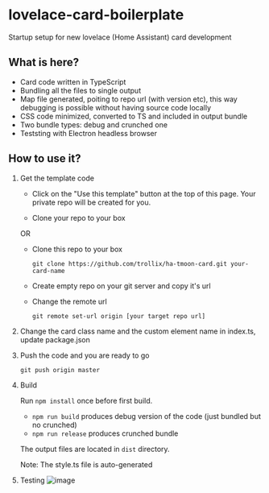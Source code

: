 # lovelace-card-boilerplate

Startup setup for new lovelace (Home Assistant) card development

## What is here?

* Card code written in TypeScript
* Bundling all the files to single output
* Map file generated, poiting to repo url (with version etc), this way debugging is possible without having source code locally
* CSS code minimized, converted to TS and included in output bundle
* Two bundle types: debug and crunched one
* Teststing with Electron headless browser

## How to use it?

1. Get the template code

    * Click on the "Use this template" button at the top of this page. Your private repo will be created for you.

    * Clone your repo to your box
    
    OR
    
    * Clone this repo to your box
      
      `git clone https://github.com/trollix/ha-tmoon-card.git your-card-name`

    * Create empty repo on your git server and copy it's url

    * Change the remote url

      `git remote set-url origin [your target repo url]`

2. Change the card class name and the custom element name in index.ts, update package.json

3. Push the code and you are ready to go

    `git push origin master`

4. Build

    Run `npm install` once before first build.

   * `npm run build` produces debug version of the code (just bundled but no crunched)
   * `npm run release` produces crunched bundle

    The output files are located in `dist` directory.

    Note: The style.ts file is auto-generated

5. Testing
  ![image](https://user-images.githubusercontent.com/8268674/97108632-bf139780-16c6-11eb-82fd-2b6714c6667f.png)
